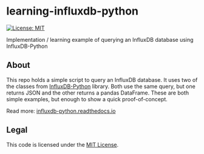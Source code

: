learning-influxdb-python
========================

[![License: MIT](https://img.shields.io/badge/License-MIT-yellow.svg)](https://opensource.org/licenses/MIT)

Implementation / learning example of querying an InfluxDB database using InfluxDB-Python


## About

This repo holds a simple script to query an InfluxDB database.
It uses two of the classes from [InfluxDB-Python](https://github.com/influxdata/influxdb-python) library.
Both use the same query, but one returns JSON and the other returns a pandas DataFrame.
These are both simple examples, but enough to show a quick proof-of-concept.

Read more: [influxdb-python.readthedocs.io](https://influxdb-python.readthedocs.io/)


## Legal

This code is licensed under the [MIT License](https://opensource.org/licenses/MIT).
